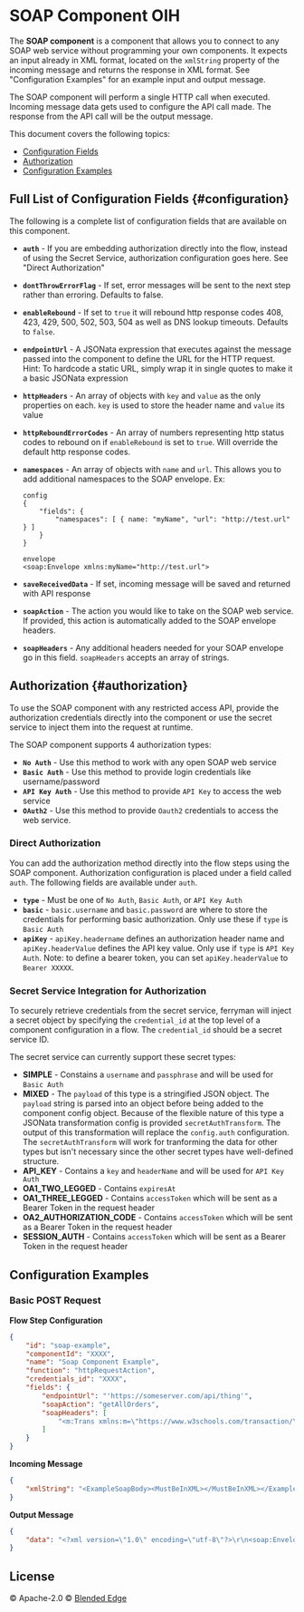 # SOAP Component OIH

The **SOAP component** is a component that allows you to connect to any SOAP web service without programming your own components. It expects an input already in XML format, located on the `xmlString` property of the incoming message and returns the response in XML format. See "Configuration Examples" for an example input and output message.

The SOAP component will perform a single HTTP call when executed. Incoming message data gets used to configure the API call made. The response from the API call will be the output message.

This document covers the following topics:

- [Configuration Fields](#configuration)
- [Authorization](#authorization)
- [Configuration Examples](#examples)

## Full List of Configuration Fields {#configuration}
The following is a complete list of configuration fields that are available on this component.

- **`auth`** - If you are embedding authorization directly into the flow, instead of using the Secret Service, authorization configuration goes here. See "Direct Authorization"

- **`dontThrowErrorFlag`** - If set, error messages will be sent to the next step rather than erroring. Defaults to false.

- **`enableRebound`** - If set to `true` it will rebound http response codes 408, 423, 429, 500, 502, 503, 504 as well as DNS lookup timeouts. Defaults to `false`.

- **`endpointUrl`** - A JSONata expression that executes against the message passed into the component to define the URL for the HTTP request. Hint: To hardcode a static URL, simply wrap it in single quotes to make it a basic JSONata expression

- **`httpHeaders`** - An array of objects with `key` and `value` as the only properties on each. `key` is used to store the header name and `value` its value

- **`httpReboundErrorCodes`** - An array of numbers representing http status codes to rebound on if `enableRebound` is set to `true`. Will override the default http response codes.

- **`namespaces`** - An array of objects with `name` and `url`. This allows you to add additional namespaces to the SOAP envelope. Ex:
    ```
    config
    {
        "fields": {
            "namespaces": [ { name: "myName", "url": "http://test.url" } ]
        }
    }

    envelope
    <soap:Envelope xmlns:myName="http://test.url">
    ```

- **`saveReceivedData`** - If set, incoming message will be saved and returned with API response

- **`soapAction`** - The action you would like to take on the SOAP web service. If provided, this action is automatically added to the SOAP envelope headers.

- **`soapHeaders`** - Any additional headers needed for your SOAP envelope go in this field. `soapHeaders` accepts an array of strings.



## Authorization {#authorization}

To use the SOAP component with any restricted access API, provide the authorization credentials directly into the component or use the secret service to inject them into the request at runtime.

The SOAP component supports 4 authorization types:

- **`No Auth`** - Use this method to work with any open SOAP web service
- **`Basic Auth`** - Use this method to provide login credentials like username/password
- **`API Key Auth`** - Use this method to provide `API Key` to access the web service
- **`OAuth2`** - Use this method to provide `Oauth2` credentials to access the web service.

### Direct Authorization
You can add the authorization method directly into the flow steps using the SOAP component. Authorization configuration is placed under a field called `auth`. The following fields are available under `auth`.

- **`type`** - Must be one of `No Auth`, `Basic Auth`, or `API Key Auth`
- **`basic`** - `basic.username` and `basic.password` are where to store the credentials for performing basic authorization. Only use these if `type` is `Basic Auth`
- **`apiKey`** - `apiKey.headername` defines an authorization header name and `apiKey.headerValue` defines the API key value. Only use if `type` is `API Key Auth`. Note: to define a bearer token, you can set `apiKey.headerValue` to `Bearer XXXXX`.

### Secret Service Integration for Authorization

To securely retrieve credentials from the secret service, ferryman will inject a secret object by specifying the `credential_id` at the top level of a component configuration in a flow. The `credential_id` should be a secret service ID.

The secret service can currently support these secret types:
- **SIMPLE** - Constains a `username` and `passphrase` and will be used for `Basic Auth`
- **MIXED** - The `payload` of this type is a stringified JSON object. The `payload` string is parsed into an object before being added to the component config object. Because of the flexible nature of this type a JSONata transformation config is provided `secretAuthTransform`. The output of this transformation will replace the `config.auth` configuration.  The `secretAuthTransform` will work for tranforming the data for other types but isn't necessary since the other secret types have well-defined structure.
- **API_KEY** - Contains a `key` and `headerName` and will be used for `API Key Auth`
- **OA1_TWO_LEGGED** - Contains `expiresAt`
- **OA1_THREE_LEGGED** - Contains `accessToken` which will be sent as a Bearer Token in the request header
- **OA2_AUTHORIZATION_CODE** - Contains `accessToken` which will be sent as a Bearer Token in the request header
- **SESSION_AUTH** - Contains `accessToken` which will be sent as a Bearer Token in the request header

## Configuration Examples

### Basic POST Request

**Flow Step Configuration**
```json
{
    "id": "soap-example",
    "componentId": "XXXX",
    "name": "Soap Component Example",
    "function": "httpRequestAction",
    "credentials_id": "XXXX",
    "fields": {
        "endpointUrl": "'https://someserver.com/api/thing'",
        "soapAction": "getAllOrders",
        "soapHeaders": [
            "<m:Trans xmlns:m=\"https://www.w3schools.com/transaction/\">123</m:Trans>"
        ]
    }
}
```
**Incoming Message**
```json
{
    "xmlString": "<ExampleSoapBody><MustBeInXML></MustBeInXML></ExampleSoapBody>"
}
```
**Output Message**
```json
{
    "data": "<?xml version=\"1.0\" encoding=\"utf-8\"?>\r\n<soap:Envelope xmlns:soap=\"http://schemas.xmlsoap.org/soap/envelope/\">\r\n  <soap:Body>\r\n    <m:WebServiceResponse xmlns:m=\"http://www.sample.com \">\r\n      <m:Result>five hundred </m:Result>\r\n    </m:WebServiceResponse>\r\n  </soap:Body>\r\n</soap:Envelope>"
}
```

## License
&copy; Apache-2.0 &copy; [Blended Edge](https://www.blendededge.com)